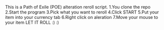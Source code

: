 This is a Path of Exile (POE) alteration reroll script.
1.You clone the repo
2.Start the program
3.Pick what you want to reroll
4.Click START
5.Put your item into your currency tab
6.Right click on aleration
7.Move your mouse to your item
LET IT ROLL :) :)
